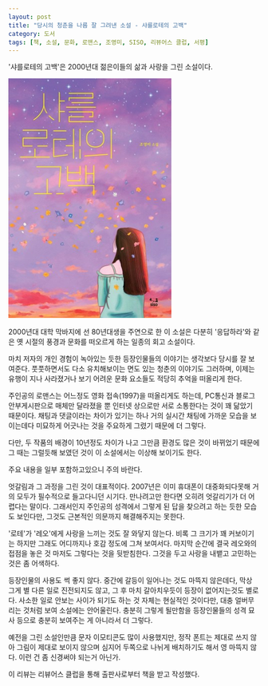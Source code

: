 ```yaml
---
layout: post
title: "당시의 청춘을 나름 잘 그려낸 소설 - 샤를로테의 고백"
category: 도서
tags: [책, 소설, 문화, 로맨스, 조영미, SISO, 리뷰어스 클럽, 서평]
---
```


'샤를로테의 고백'은
2000년대 젊은이들의 삶과 사랑을 그린 소설이다.

![표지](/images/charlottes-confession-book-h480.jpg)

2000년대 대학 막바지에 선 80년대생을 주연으로 한 이 소설은
다분히 '응답하라'와 같은 옛 시절의 풍경과 문화를 떠오르게 하는 일종의 회고 소설이다.

마치 저자의 개인 경험이 녹아있는 듯한 등장인물들의 이야기는 생각보다 당시를 잘 보여준다.
풋풋하면서도 다소 유치해보이는 면도 있는 청춘의 이야기도 그러하며,
이제는 유행이 지나 사라졌거나 보기 어려운 문화 요소들도 적당히 추억을 떠올리게 한다.

주인공의 로맨스는 어느정도 영화 접속(1997)을 떠올리게도 하는데,
PC통신과 블로그 안부게시판으로 매체만 달라졌을 뿐
인터넷 상으로만 서로 소통한다는 것이 꽤 닮았기 때문이다.
채팅과 댓글이라는 차이가 있기는 하나 거의 실시간 채팅에 가까운 모습을 보이는데다
미묘하게 어긋나는 것을 주요하게 그렸기 때문에 더 그렇다.

다만, 두 작품의 배경이 10년정도 차이가 나고 그만큼 환경도 많은 것이 바뀌었기 때문에
그 때는 그럴듯해 보였던 것이 이 소설에서는 이상해 보이기도 한다.



<div class="im im-warning">
주요 내용을 일부 포함하고있으니 주의 바란다.
</div>



엇갈림과 그 과정을 그린 것이 대표적이다.
2007년은 이미 휴대폰이 대중화되다못해 거의 모두가 필수적으로 들고다니던 시기다.
만나려고만 한다면 오히려 엇갈리기가 더 어렵다는 말이다.
그래서인지 주인공의 성격에서 그렇게 된 답을 찾으려고 하는 듯한 모습도 보인다만,
그것도 근본적인 의문까지 해결해주지는 못한다.

'로테'가 '레오'에게 사랑을 느끼는 것도 잘 와닿지 않는다.
비록 그 크기가 꽤 커보이기는 하지만 그래도 어디까지나 호감 정도에 그쳐 보여서다.
마지막 순간에 결국 레오와의 접점을 놓은 것 마저도 그렇다는 것을 뒷받침한다.
그것을 두고 사랑을 내뱉고 고민하는 것은 좀 어색하다.

등장인물의 사용도 썩 좋지 않다.
중간에 갈등이 일어나는 것도 마뜩지 않은데다,
막상 그게 별 다른 일로 진전되지도 않고,
그 후 마치 갈아치우듯이 등장이 없어지는것도 별로다.
사소한 일로 안보는 사이가 되기도 하는 것 자체는 현실적인 것이다만,
대충 얼버무리는 것처럼 보여 소설에는 안어울린다.
충분히 그렇게 될만함을 등장인물들의 성격 묘사 등으로 충분히 보여주는 게 아니라서 더 그렇다.

예전을 그린 소설인만큼 문자 이모티콘도 많이 사용했지만,
정작 폰트는 제대로 쓰지 않아 그림이 제대로 보이지 않으며
심지어 두쪽으로 나뉘게 배치하기도 해서 영 마뜩지 않다.
이런 건 좀 신경써야 되는거 아닌가.



<div class="im im-info">
이 리뷰는 리뷰어스 클럽을 통해 출판사로부터 책을 받고 작성했다.
</div>
